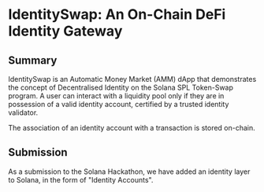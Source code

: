 # IdentitySwap: An On-Chain DeFi Identity Gateway

## Summary

IdentitySwap is an Automatic Money Market (AMM) dApp that 
demonstrates the concept of Decentralised Identity on the 
Solana SPL Token-Swap program. A user can interact with a 
liquidity pool only if they are in possession of a valid 
identity account, certified by a trusted identity validator. 

The association of an identity account with a transaction is stored on-chain.

## Submission

As a submission to the Solana Hackathon, we have added an identity layer to Solana,
in the form of "Identity Accounts".
 